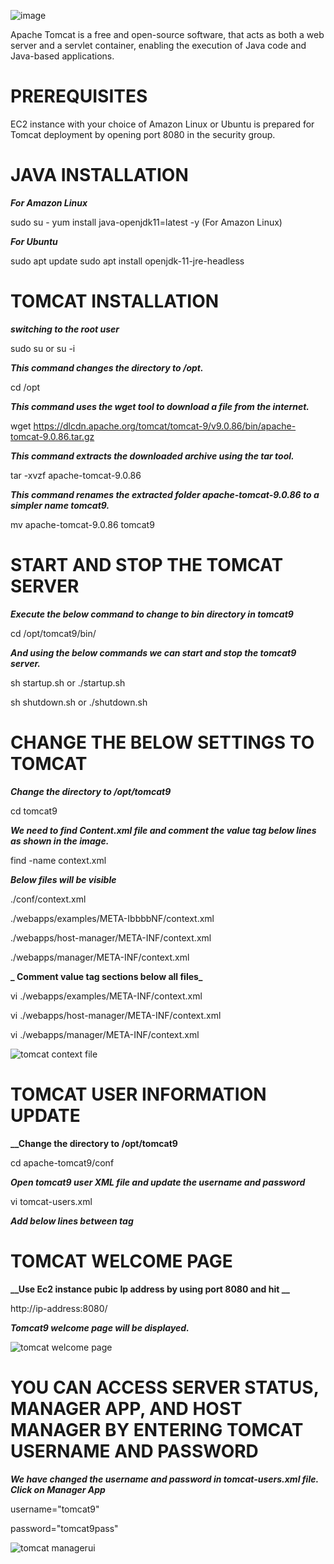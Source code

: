 ![image](https://github.com/ArunDiva/Applications/assets/154069273/165bfb51-0c6b-4ee3-a0ec-662ec5192705)

Apache Tomcat is a free and open-source software, that acts as both a web server and a servlet container, enabling the execution of Java code and Java-based applications.

# PREREQUISITES

EC2 instance with your choice of Amazon Linux or Ubuntu is prepared for Tomcat deployment by opening port 8080 in the security group.

# JAVA INSTALLATION

**_For Amazon Linux_**

sudo su - 
yum install java-openjdk11=latest -y (For Amazon Linux)

**_For Ubuntu_**

sudo apt update
sudo apt install openjdk-11-jre-headless

# TOMCAT INSTALLATION

**_switching to the root user_**

sudo su or su -i

**_This command changes the directory to /opt._**

cd /opt

**_This command uses the wget tool to download a file from the internet._**

wget https://dlcdn.apache.org/tomcat/tomcat-9/v9.0.86/bin/apache-tomcat-9.0.86.tar.gz

**_This command extracts the downloaded archive using the tar tool._**

tar -xvzf apache-tomcat-9.0.86 

**_This command renames the extracted folder apache-tomcat-9.0.86 to a simpler name tomcat9._**

mv apache-tomcat-9.0.86 tomcat9

# START AND STOP THE TOMCAT SERVER

**_Execute the below command to change to bin directory in tomcat9_**

cd /opt/tomcat9/bin/

**_And using the below commands we can start and stop the tomcat9 server._**

sh startup.sh or ./startup.sh

sh shutdown.sh or ./shutdown.sh

# CHANGE THE BELOW SETTINGS TO TOMCAT

**_Change the directory to /opt/tomcat9_**

cd tomcat9

**_We need to find Content.xml file and comment the value tag below lines as shown in the image._**

find -name context.xml

**_Below files will be visible_**

./conf/context.xml

./webapps/examples/META-IbbbbNF/context.xml

./webapps/host-manager/META-INF/context.xml

./webapps/manager/META-INF/context.xml

**_ Comment value tag sections below all files_**

vi ./webapps/examples/META-INF/context.xml

vi ./webapps/host-manager/META-INF/context.xml

vi ./webapps/manager/META-INF/context.xml

![tomcat context file](https://github.com/ArunDiva/Applications/assets/154069273/ebe226d9-0b80-4307-9e5f-cb99057ef539)


# TOMCAT USER INFORMATION UPDATE

**__Change the directory to /opt/tomcat9**

cd apache-tomcat9/conf

_**Open tomcat9 user XML file and update the username and password**_

vi tomcat-users.xml

_**Add below lines between <tomcat-users> tag**_

<role rolename="manager-gui"/>

<user username="tomcat9" password="tomcat9pass" roles="manager-gui"/>

# TOMCAT WELCOME PAGE

**__Use Ec2 instance pubic Ip address by using port 8080 and hit __**
 
http://ip-address:8080/

**_Tomcat9 welcome page will be displayed._**

![tomcat welcome page](https://github.com/ArunDiva/Applications/assets/154069273/a54d996d-e437-4b33-889a-c8aa73346d78)


# YOU CAN ACCESS SERVER STATUS, MANAGER APP, AND HOST MANAGER BY ENTERING TOMCAT USERNAME AND PASSWORD

**_We have changed the username and password in tomcat-users.xml file. Click on Manager App_**

username="tomcat9" 

password="tomcat9pass"

![tomcat managerui](https://github.com/ArunDiva/Applications/assets/154069273/29026ec7-489a-42d5-b1b9-65b573d749df)
